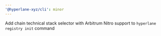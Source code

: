 ```yaml
---
'@hyperlane-xyz/cli': minor
---
```


Add chain technical stack selector with Arbitrum Nitro support to `hyperlane registry init` command
